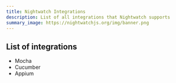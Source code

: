```yaml
---
title: Nightwatch Integrations
description: List of all integrations that Nightwatch supports
summary_image: https://nightwatchjs.org/img/banner.png
---
```


## List of integrations

- Mocha
- Cucumber
- Appium
